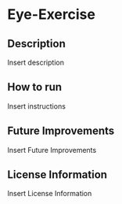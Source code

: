 # Eye-Exercise
## Description
Insert description
## How to run
Insert instructions
## Future Improvements
Insert Future Improvements
## License Information
Insert License Information
